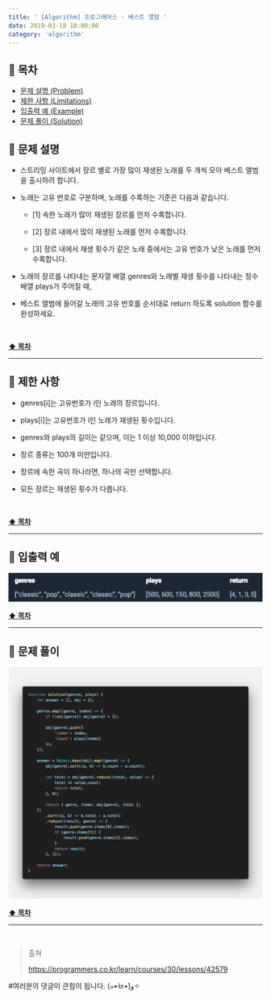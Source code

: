 ```yaml
---
title: ' [Algorithm] 프로그래머스 - 베스트 앨범 '
date: 2019-03-18 18:00:00
category: 'algorithm'
---
```


## **💎 목차**
  * [문제 설명 (Problem)](#-문제-설명)
  * [제한 사항 (Limitations)](#-제한-사항)
  * [입출력 예 (Example)](#-입출력-예)
  * [문제 풀이 (Solution)](#-문제-풀이)

## **📕 문제 설명**

- 스트리밍 사이트에서 장르 별로 가장 많이 재생된 노래를 두 개씩 모아 베스트 앨범을 출시하려 합니다.

- 노래는 고유 번호로 구분하며, 노래를 수록하는 기준은 다음과 같습니다.
    
    * [1] 속한 노래가 많이 재생된 장르를 먼저 수록합니다.

    * [2] 장르 내에서 많이 재생된 노래를 먼저 수록합니다.

    * [3] 장르 내에서 재생 횟수가 같은 노래 중에서는 고유 번호가 낮은 노래를 먼저 수록합니다.

- 노래의 장르를 나타내는 문자열 배열 genres와 노래별 재생 횟수를 나타내는 정수 배열 plays가 주어질 때,

- 베스트 앨범에 들어갈 노래의 고유 번호를 순서대로 return 하도록 solution 함수를 완성하세요.

<br />

**[⬆ 목차](#-목차)**

---

## **🔖 제한 사항**

- genres[i]는 고유번호가 i인 노래의 장르입니다.

- plays[i]는 고유번호가 i인 노래가 재생된 횟수입니다.

- genres와 plays의 길이는 같으며, 이는 1 이상 10,000 이하입니다.

- 장르 종류는 100개 미만입니다.

- 장르에 속한 곡이 하나라면, 하나의 곡만 선택합니다.

- 모든 장르는 재생된 횟수가 다릅니다.

<br />

**[⬆ 목차](#-목차)**

---

## **📙 입출력 예**

![](../../../assets/algorithm/programmers/programmers.3.example.png)
<br />

**[⬆ 목차](#-목차)**

---

## **📘 문제 풀이**

![](../../../assets/algorithm/programmers/programmers.3.solution.png)
<br />

**[⬆ 목차](#-목차)**

---

<br />

> 출처
>
> <a href="https://programmers.co.kr/learn/courses/30/lessons/42579" target="_blank">https://programmers.co.kr/learn/courses/30/lessons/42579</a>

#여러분의 댓글이 큰힘이 됩니다. (๑•̀ㅂ•́)و✧

